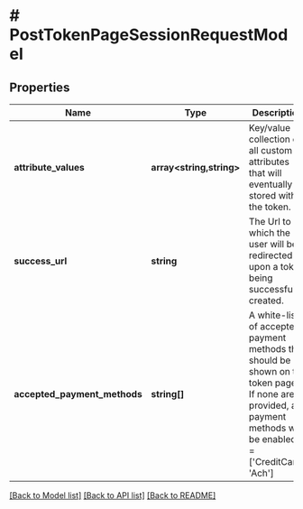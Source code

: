 # # PostTokenPageSessionRequestModel

## Properties

Name | Type | Description | Notes
------------ | ------------- | ------------- | -------------
**attribute_values** | **array<string,string>** | Key/value collection of all custom attributes that will eventually be stored with the token. | [optional]
**success_url** | **string** | The Url to which the user will be redirected upon a token being successfully created. | [optional]
**accepted_payment_methods** | **string[]** | A white-list of accepted payment methods that should be shown on the token page. If none are provided, all payment methods will be enabled. &#x3D; [&#39;CreditCard&#39;, &#39;Ach&#39;] | [optional]

[[Back to Model list]](../../README.md#models) [[Back to API list]](../../README.md#endpoints) [[Back to README]](../../README.md)
